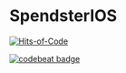 # SpendsterIOS

[![Hits-of-Code](https://hitsofcode.com/github/KeyToTech/SpendsterIOS)](https://hitsofcode.com/view/github/KeyToTech/SpendsterIOS)

[![codebeat badge](https://codebeat.co/badges/e3b925ca-8276-4861-8ab8-d12f6bddbecc)](https://codebeat.co/projects/github-com-keytotech-spendsterios-master)
